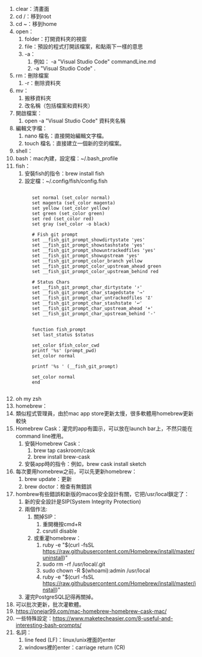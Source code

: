 1. clear：清畫面
2. cd /：移到root
3. cd ~：移到home
4. open：
   1. folder：打開資料夾的視窗
   2. file：預設的程式打開該檔案，和點兩下一樣的意思
   3. -a：
      1. 例如： -a "Visual Studio Code" commandLine.md
      2. -a "Visual Studio Code" . 
5. rm：刪除檔案
   1. -r：刪除資料夾
6. mv：
   1. 搬移資料夾
   2. 改名稱（包括檔案和資料夾）
7. 開啟檔案：
   1. open -a "Visual Studio Code" 資料夾名稱
8. 編輯文字檔：
   1. nano 檔名：直接開始編輯文字檔。
   2. touch 檔名：直接建立一個新的空的檔案。
9.  shell：
   3. bash：mac內建，設定檔：~/.bash_profile
   4. fish：
      1. 安裝fish的指令：brew install fish
      2. 設定檔：~/.config/fish/config.fish
        <pre><code>
            set normal (set_color normal)
            set magenta (set_color magenta)
            set yellow (set_color yellow)
            set green (set_color green)
            set red (set_color red)
            set gray (set_color -o black)

            # Fish git prompt
            set __fish_git_prompt_showdirtystate 'yes'
            set __fish_git_prompt_showstashstate 'yes'
            set __fish_git_prompt_showuntrackedfiles 'yes'
            set __fish_git_prompt_showupstream 'yes'
            set __fish_git_prompt_color_branch yellow
            set __fish_git_prompt_color_upstream_ahead green
            set __fish_git_prompt_color_upstream_behind red

            # Status Chars
            set __fish_git_prompt_char_dirtystate '⚡'
            set __fish_git_prompt_char_stagedstate '→'
            set __fish_git_prompt_char_untrackedfiles '☡'
            set __fish_git_prompt_char_stashstate '↩'
            set __fish_git_prompt_char_upstream_ahead '+'
            set __fish_git_prompt_char_upstream_behind '-'


            function fish_prompt
            set last_status $status

            set_color $fish_color_cwd
            printf '%s' (prompt_pwd)
            set_color normal

            printf '%s ' (__fish_git_prompt)

            set_color normal
            end
        </code></pre>
   5. oh my zsh
10. homebrew：
   6.  類似程式管理員，由於mac app store更新太慢，很多軟體用homebrew更新較快
   7.  Homebrew Cask：灌完的app有圖示，可以放在launch bar上，不然只能在command line裡用。
       1.  安裝Homebrew Cask：
           1.  brew tap caskroom/cask
           2.  brew install brew-cask
       2.  安裝app時的指令：例如，brew cask install sketch
   8.  每次要用homebrew之前，可以先更新homebrew：
       1.  brew update：更新
       2.  brew doctor：檢查有無錯誤
   9.  hombrew有些錯誤和新版的macos安全設計有關，它把/usr/local鎖定了：
       1.  新的安全設計是SIP(System Integrity Protection)
       2.  兩個作法:
           1.  關掉SIP：
               1.  重開機按cmd+R
               2.  csrutil disable
           2.  或重灌homebrew：
               1.  ruby -e "$(curl -fsSL https://raw.githubusercontent.com/Homebrew/install/master/uninstall)"
               2.  sudo rm -rf /usr/local/.git
               3.  sudo chown -R $(whoami):admin /usr/local
               4.  ruby -e "$(curl -fsSL https://raw.githubusercontent.com/Homebrew/install/master/install)"
       3.  灌完PostgreSQL記得再關掉。
11. 可以批次更新，批次灌軟體。
12. https://onejar99.com/mac-homebrew-homebrew-cask-mac/
13. 一些特殊設定：https://www.maketecheasier.com/8-useful-and-interesting-bash-prompts/
14. 名詞：
    1.  line feed (LF)：linux/unix裡面的enter
    2.  windows裡的enter：carriage return (CR)
